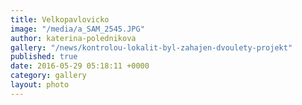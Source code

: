 ```yaml
---
title: Velkopavlovicko
image: "/media/a_SAM_2545.JPG"
author: katerina-polednikova
gallery: "/news/kontrolou-lokalit-byl-zahajen-dvoulety-projekt"
published: true
date: 2016-05-29 05:18:11 +0000
category: gallery
layout: photo
---
```

